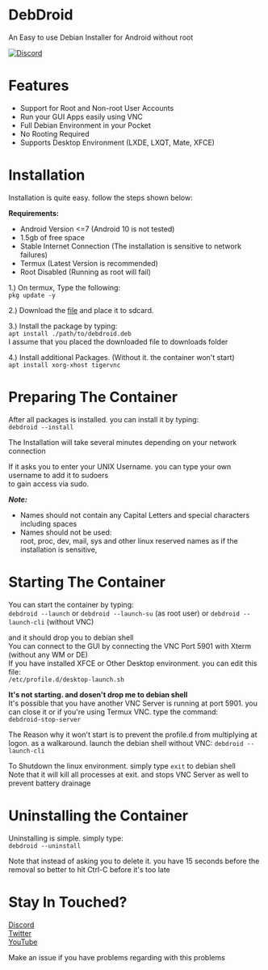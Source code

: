 # DebDroid
An Easy to use Debian Installer for Android without root

[![Discord](https://img.shields.io/discord/591914197219016707.svg?label=&logo=discord&logoColor=ffffff&color=7389D8&labelColor=6A7EC2)](https://bit.ly/WMCBDiscord)


# Features
* Support for Root and Non-root User Accounts
* Run your GUI Apps easily using VNC
* Full Debian Environment in your Pocket
* No Rooting Required
* Supports Desktop Environment (LXDE, LXQT, Mate, XFCE)

# Installation
Installation is quite easy. follow the steps shown below:

**Requirements:**
* Android Version <=7 (Android 10 is not tested)
* 1.5gb of free space
* Stable Internet Connection (The installation is sensitive to network failures)
* Termux (Latest Version is recommended)
* Root Disabled (Running as root will fail)

1.) On termux, Type the following: \
`pkg update -y`

2.) Download the [file](https://github.com/WMCB-Tech/DebDroid/releases/download/v2.11-stable/debdroid-2.11.deb) and place it to sdcard.

3.) Install the package by typing: \
`apt install ./path/to/debdroid.deb` \
I assume that you placed the downloaded file to downloads folder

4.) Install additional Packages. (Without it. the container won't start) \
`apt install xorg-xhost tigervnc`

# Preparing The Container
After all packages is installed. you can install it by typing: \
```debdroid --install```

The Installation will take several minutes depending on your network connection

If it asks you to enter your UNIX Username. you can type your own username to add it to sudoers \
to gain access via sudo.

***Note:***
* Names should not contain any Capital Letters and special characters including spaces
* Names should not be used: \
 root, proc, dev, mail, sys and other linux reserved names as if the installation is sensitive,
 
 # Starting The Container
 You can start the container by typing: \
 ```debdroid --launch``` or ```debdroid --launch-su``` (as root user) or ```debdroid --launch-cli``` (without VNC)
 
 and it should drop you to debian shell \
 You can connect to the GUI by connecting the VNC Port 5901 with Xterm (without any WM or DE) \
 If you have installed XFCE or Other Desktop environment. you can edit this file: \
 `/etc/profile.d/desktop-launch.sh`
 
 **It's not starting. and dosen't drop me to debian shell** \
 It's possible that you have another VNC Server is running at port 5901. you can close it or
 if you're using Termux VNC. type the command: \
 `debdroid-stop-server`
 
 The Reason why it won't start is to prevent the profile.d from multiplying at logon. as a walkaround. launch the debian shell without VNC:
 `debdroid --launch-cli`
 
 To Shutdown the linux environment. simply type `exit` to debian shell \
 Note that it will kill all processes at exit. and stops VNC Server as well to prevent battery drainage
 
 # Uninstalling the Container
 Uninstalling is simple. simply type: \
 `debdroid --uninstall`
 
 Note that instead of asking you to delete it. you have 15 seconds before the removal so better to hit Ctrl-C before it's too late

# Stay In Touched?
[Discord](http://bit.ly/WMCBDiscord) \
[Twitter](http://twitter.com/wmcbtech30)\
[YouTube](https://www.youtube.com/wmcbtech) 

Make an issue if you have problems regarding with this problems

